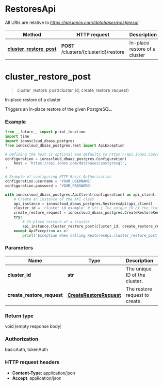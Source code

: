 # RestoresApi

All URIs are relative to *https://api.ionos.com/databases/postgresql*

| Method | HTTP request | Description |
| ------------- | ------------- | ------------- |
| [**cluster_restore_post**](RestoresApi.md#cluster_restore_post) | **POST** /clusters/{clusterId}/restore | In-place restore of a cluster |


# **cluster_restore_post**
> cluster_restore_post(cluster_id, create_restore_request)

In-place restore of a cluster

Triggers an in-place restore of the given PostgreSQL.

### Example

```python
from __future__ import print_function
import time
import ionoscloud_dbaas_postgres
from ionoscloud_dbaas_postgres.rest import ApiException

# Defining the host is optional and defaults to https://api.ionos.com/databases/postgresql
configuration = ionoscloud_dbaas_postgres.Configuration(
    host = 'https://api.ionos.com/databases/postgresql',
)

# Example of configuring HTTP Basic Authorization
configuration.username = 'YOUR_USERNAME'
configuration.password = 'YOUR_PASSWORD'

with ionoscloud_dbaas_postgres.ApiClient(configuration) as api_client:
    # Create an instance of the API class
    api_instance = ionoscloud_dbaas_postgres.RestoresApi(api_client)
    cluster_id = 'cluster_id_example' # str | The unique ID of the cluster.
    create_restore_request = ionoscloud_dbaas_postgres.CreateRestoreRequest() # CreateRestoreRequest | The restore request to create.
    try:
        # In-place restore of a cluster
        api_instance.cluster_restore_post(cluster_id, create_restore_request)
    except ApiException as e:
        print('Exception when calling RestoresApi.cluster_restore_post: %s\n' % e)
```

### Parameters

| Name | Type | Description  | Notes |
| ------------- | ------------- | ------------- | ------------- |
| **cluster_id** | **str**| The unique ID of the cluster. |  |
| **create_restore_request** | [**CreateRestoreRequest**](../models/CreateRestoreRequest.md)| The restore request to create. |  |

### Return type

void (empty response body)

### Authorization

basicAuth, tokenAuth

### HTTP request headers

 - **Content-Type**: application/json
 - **Accept**: application/json


